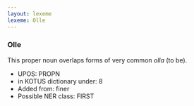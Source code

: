 ```yaml
---
layout: lexeme
lexeme: Olle
---
```


###  Olle

This proper noun overlaps forms of very common *olla* (to be).
* UPOS:  PROPN
* in KOTUS dictionary under:  8
* Added from:  finer
* Possible NER class:  FIRST

